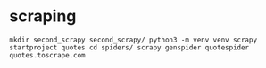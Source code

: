# scraping

`
mkdir second_scrapy
second_scrapy/
python3 -m venv venv
scrapy startproject quotes
cd spiders/
scrapy genspider quotespider quotes.toscrape.com
`
